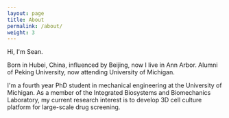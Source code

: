 ```yaml
---
layout: page
title: About
permalink: /about/
weight: 3
---
```

Hi, I'm Sean.

Born in Hubei, China, influenced by Beijing, now I live in Ann Arbor. Alumni of Peking University, now attending University of Michigan.

I'm a fourth year PhD student in mechanical engineering at the University of Michigan. As a member of the Integrated Biosystems and Biomechanics Laboratory, my current research interest is to develop 3D cell culture platform for large-scale drug screening.
